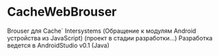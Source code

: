 # CacheWebBrouser
Brouser для Cache` Intersystems (Обращение к модулям Android устройства из JavaScript)
(проект в стадии разработки...)
Разработка ведется в AndroidStudio v0.1 (Java)
